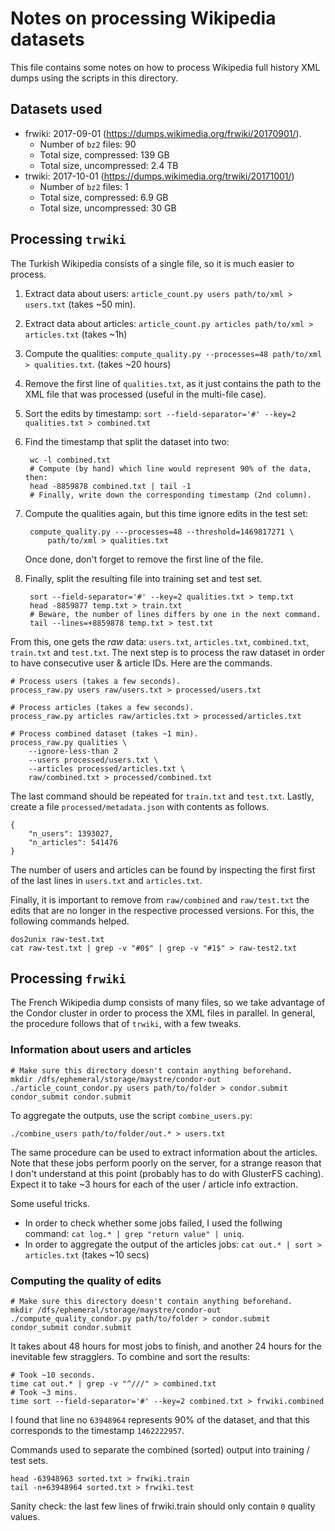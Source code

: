 # Notes on processing Wikipedia datasets

This file contains some notes on how to process Wikipedia full history XML
dumps using the scripts in this directory.


## Datasets used

- frwiki: 2017-09-01 (<https://dumps.wikimedia.org/frwiki/20170901/>).
    - Number of `bz2` files: 90
    - Total size, compressed: 139 GB
    - Total size, uncompressed: 2.4 TB
- trwiki: 2017-10-01 (<https://dumps.wikimedia.org/trwiki/20171001/>)
    - Number of `bz2` files: 1
    - Total size, compressed: 6.9 GB
    - Total size, uncompressed: 30 GB


## Processing `trwiki`

The Turkish Wikipedia consists of a single file, so it is much easier to
process.

1. Extract data about users: `article_count.py users path/to/xml > users.txt`
   (takes ~50 min).
2. Extract data about articles:
   `article_count.py articles path/to/xml > articles.txt` (takes ~1h)
3. Compute the qualities:
   `compute_quality.py --processes=48 path/to/xml > qualities.txt`. (takes ~20
   hours)
4. Remove the first line of `qualities.txt`, as it just contains the path to
   the XML file that was processed (useful in the multi-file case).
5. Sort the edits by timestamp:
   `sort --field-separator='#' --key=2 qualities.txt > combined.txt`
6. Find the timestamp that split the dataset into two:

        wc -l combined.txt
        # Compute (by hand) which line would represent 90% of the data, then:
        head -8859878 combined.txt | tail -1
        # Finally, write down the corresponding timestamp (2nd column).

7. Compute the qualities again, but this time ignore edits in the test set:

        compute_quality.py ---processes=48 --threshold=1469817271 \
            path/to/xml > qualities.txt

   Once done, don't forget to remove the first line of the file.
8. Finally, split the resulting file into training set and test set.

        sort --field-separator='#' --key=2 qualities.txt > temp.txt
        head -8859877 temp.txt > train.txt
        # Beware, the number of lines differs by one in the next command.
        tail --lines=+8859878 temp.txt > test.txt

From this, one gets the *raw* data: `users.txt`, `articles.txt`,
`combined.txt`, `train.txt` and `test.txt`. The next step is to process the raw
dataset in order to have consecutive user & article IDs. Here are the commands.

    # Process users (takes a few seconds).
    process_raw.py users raw/users.txt > processed/users.txt

    # Process articles (takes a few seconds).
    process_raw.py articles raw/articles.txt > processed/articles.txt

    # Process combined dataset (takes ~1 min).
    process_raw.py qualities \
        --ignore-less-than 2
        --users processed/users.txt \
        --articles processed/articles.txt \
        raw/combined.txt > processed/combined.txt

The last command should be repeated for `train.txt` and `test.txt`. Lastly,
create a file `processed/metadata.json` with contents as follows.

    {
        "n_users": 1393027,
        "n_articles": 541476
    }

The number of users and articles can be found by inspecting the first first of
the last lines in `users.txt` and `articles.txt`.

Finally, it is important to remove from `raw/combined` and `raw/test.txt` the
edits that are no longer in the respective processed versions. For this, the
following commands helped.

    dos2unix raw-test.txt
    cat raw-test.txt | grep -v "#0$" | grep -v "#1$" > raw-test2.txt


## Processing `frwiki`

The French Wikipedia dump consists of many files, so we take advantage of the
Condor cluster in order to process the XML files in parallel. In general, the
procedure follows that of `trwiki`, with a few tweaks.

### Information about users and articles

    # Make sure this directory doesn't contain anything beforehand.
    mkdir /dfs/ephemeral/storage/maystre/condor-out
    ./article_count_condor.py users path/to/folder > condor.submit
    condor_submit condor.submit

To aggregate the outputs, use the script `combine_users.py`:

    ./combine_users path/to/folder/out.* > users.txt

The same procedure can be used to extract information about the articles. Note
that these jobs perform poorly on the server, for a strange reason that I don't
understand at this point (probably has to do with GlusterFS caching). Expect it
to take ~3 hours for each of the user / article info extraction.

Some useful tricks.

- In order to check whether some jobs failed, I used the follwing command:
  `cat log.* | grep "return value" | uniq`.
- In order to aggregate the output of the articles jobs:
  `cat out.* | sort > articles.txt` (takes ~10 secs)

### Computing the quality of edits

    # Make sure this directory doesn't contain anything beforehand.
    mkdir /dfs/ephemeral/storage/maystre/condor-out
    ./compute_quality_condor.py path/to/folder > condor.submit
    condor_submit condor.submit

It takes about 48 hours for most jobs to finish, and another 24 hours for the
inevitable few stragglers. To combine and sort the results:

    # Took ~10 seconds.
    time cat out.* | grep -v "^///" > combined.txt
    # Took ~3 mins.
    time sort --field-separator='#' --key=2 combined.txt > frwiki.combined

I found that line no `63948964` represents 90% of the dataset, and that this
corresponds to the timestamp `1462222957`.

Commands used to separate the combined (sorted) output into training / test
sets.

    head -63948963 sorted.txt > frwiki.train
    tail -n+63948964 sorted.txt > frwiki.test

Sanity check: the last few lines of frwiki.train should only contain `0`
quality values.
